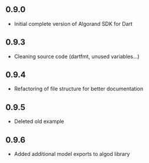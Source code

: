 ## 0.9.0

- Initial complete version of Algorand SDK for Dart

## 0.9.3
- Cleaning source code (dartfmt, unused variables...)

## 0.9.4
- Refactoring of file structure for better documentation

## 0.9.5
- Deleted old example

## 0.9.6
- Added additional model exports to algod library
